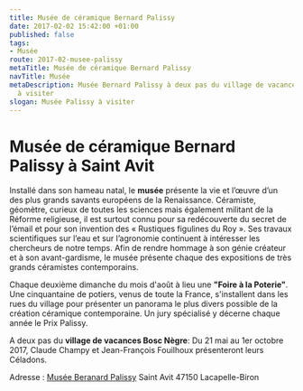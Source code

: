```yaml
---
title: Musée de céramique Bernard Palissy
date: 2017-02-02 15:42:00 +01:00
published: false
tags:
- Musée
route: 2017-02-musee-palissy
metaTitle: Musée de céramique Bernard Palissy
navTitle: Musée
metaDescription: Musée Bernard Palissy à deux pas du village de vacances Bosc Nègre
  à visiter
slogan: Musée Palissy à visiter
---
```


# Musée de céramique Bernard Palissy à Saint Avit

Installé dans son hameau natal, le **musée** présente la vie et l’œuvre d’un des plus grands savants européens de la Renaissance. Céramiste, géomètre, curieux de toutes les sciences mais également militant de la Réforme religieuse, il est surtout connu pour sa redécouverte du secret de l’émail et pour son invention des « Rustiques figulines du Roy ». Ses travaux scientifiques sur l’eau et sur l’agronomie continuent à intéresser les chercheurs de notre temps.
Afin de rendre hommage à son génie créateur et à son avant-gardisme, le musée présente chaque des expositions de très grands céramistes contemporains. 

Chaque deuxième dimanche du mois d'août à lieu une **"Foire à la Poterie"**. Une cinquantaine de potiers, venus de toute la France, s'installent dans les rues du village pour présenter un panorama le plus divers possible de la création céramique contemporaine. Un jury spécialisé y décerne chaque année le Prix Palissy.

A deux pas du **village de vacances Bosc Nègre**: 
Du 21 mai au 1er octobre 2017, Claude Champy et Jean-François Fouilhoux présenteront leurs Céladons.

Adresse : 
[Musée Beranard Palissy](http://www.museepalissy.net)
Saint Avit 
47150 Lacapelle-Biron 
